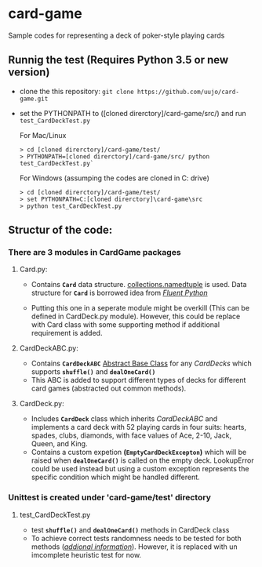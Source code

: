 # card-game
Sample codes for representing a deck of poker-style playing cards

## Runnig the test (Requires Python 3.5 or new version)

* clone the this repository: `git clone https://github.com/uujo/card-game.git`
* set the PYTHONPATH to ([cloned direrctory]/card-game/src/) and run `test_CardDeckTest.py`

  For Mac/Linux
  ```
  > cd [cloned direrctory]/card-game/test/
  > PYTHONPATH=[cloned direrctory]/card-game/src/ python test_CardDeckTest.py`
  ```
  
  For Windows (assumping the codes are cloned in C: drive) 
  ```
  > cd [cloned direrctory]/card-game/test/
  > set PYTHONPATH=C:[cloned direrctory]\card-game\src
  > python test_CardDeckTest.py
  ```
 
## Structur of the code:

### There are 3 modules in CardGame packages
 
1. Card.py: 
    
    * Contains **`Card`** data structure. [collections.namedtuple](https://docs.python.org/3/library/collections.html#collections.namedtuple) is used.
      Data structure for **`Card`** is borrowed idea from [_Fluent Python_](https://www.amazon.com/Fluent-Python-Concise-Effective-Programming/dp/1491946008/ref=sr_1_2?hvadid=241675711667&hvdev=c&hvlocphy=9007779&hvnetw=g&hvpos=1t1&hvqmt=e&hvrand=12351625625351566461&hvtargid=kwd-75527750746&keywords=fluent+python&qid=1553104567&s=gateway&sr=8-2&tag=googhydr-20) 
    
    * Putting this one in a seperate module might be overkill (This can be defined in CardDeck.py module). 
      However, this could be replace with Card class with some supporting method if additional requirement is added.
      
2. CardDeckABC.py:

    * Contains **`CardDeckABC`** [Abstract Base Class](https://docs.python.org/3/library/abc.html) for any _CardDecks_ which supports **`shuffle()`** and **`dealOneCard()`**
    * This ABC is added to support different types of decks for different card games (abstracted out common methods).
    
3. CardDeck.py:

    * Includes **`CardDeck`** class which inherits _CardDeckABC_ and implements a card deck with 52 playing cards in four suits: hearts, spades, clubs, diamonds, with face values of Ace,
2-10, Jack, Queen, and King.
    * Contains a custom expetion **(`EmptyCardDeckExcepton`)** which will be raised when **`dealOneCard()`** is called on the empty deck. 
      LookupError could be used instead but using a custom exception represents the specific condition which might be handled different. 

    
### Unittest is created under 'card-game/test' directory  

1. test_CardDeckTest.py
    
    * test **`shuffle()`** and **`dealOneCard()`** methods in CardDeck class
    * To achieve correct tests randomness needs to be tested for both methods (_[addional information](https://www.random.org/analysis/)_).
      However, it is replaced with un imcomplete heuristic test for now.

